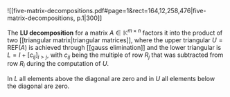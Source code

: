 
![[five-matrix-decompositions.pdf#page=1&rect=164,12,258,476|five-matrix-decompositions, p.1|300]]

The **LU decomposition** for a matrix $A \in \mathbb{K}^{m \times n}$ factors it into the product of two [[triangular matrix|triangular matrices]], where the upper triangular $U = \mathrm{REF}(A)$ is achieved through [[gauss elimination]] and the lower triangular is $L = I + [c_{ij}]_{i > j}$, with $c_{ij}$ being the multiple of row $R_{j}$ that was subtracted from row $R_{i}$ during the computation of $U$.

In $L$ all elements above the diagonal are zero and in $U$ all elements below the diagonal are zero.
